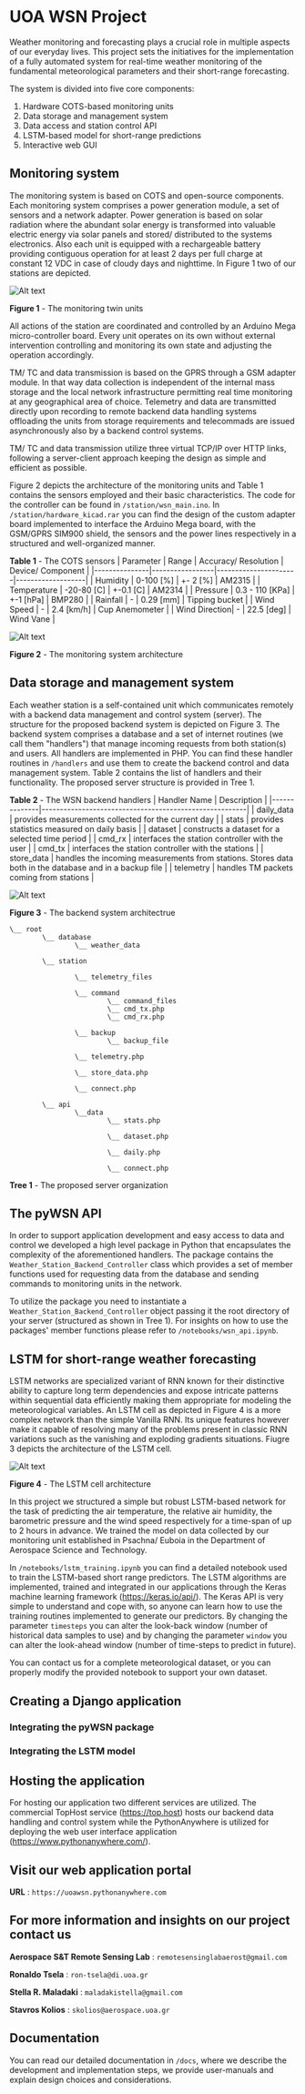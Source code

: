 # UOA WSN Project <add the title of the paper here>

Weather monitoring and forecasting plays a crucial role in multiple aspects of our everyday lives. This project sets the initiatives for the implementation of a fully automated system for real-time weather monitoring of the fundamental meteorological parameters and their short-range forecasting. 

The system is divided into five core components:
1. Hardware COTS-based monitoring units
2. Data storage and management system
3. Data access and station control API
4. LSTM-based model for short-range predictions
5. Interactive web GUI

## Monitoring system

The monitoring system is based on COTS and open-source components. Each monitoring system comprises a power generation module, a set of sensors and a network adapter.
Power generation is based on solar radiation where the abundant solar energy is transformed into valuable electric energy via solar panels and stored/ distributed to the systems electronics. Also each unit is equipped with a rechargeable battery providing contiguous operation for at least 2 days per full charge at constant 12 VDC in case of cloudy days and nighttime. In Figure 1 two of our stations are depicted. 

![Alt text](./img/figure_1.jpg)

**Figure 1** - The monitoring twin units

All actions of the station are coordinated and controlled by an Arduino Mega micro-controller board. Every unit operates on its own without external intervention controlling and monitoring its own state and adjusting the operation accordingly. 

TM/ TC and data transmission is based on the GPRS through a GSM adapter module. In that way data collection is independent of the internal mass storage and the local network infrastructure permitting real time monitoring at any geographical area of choice. Telemetry and data are transmitted directly upon recording to remote backend data handling systems offloading the units from storage requirements and telecommads are issued asynchronously also by a backend control systems. 

TM/ TC and data transmission utilize three virtual TCP/IP over HTTP links, following a server-client approach keeping the design as simple and efficient as possible. 

Figure 2 depicts the architecture of the monitoring units and Table 1 contains the sensors employed and their basic characteristics. The code for the controller can be found in `/station/wsn_main.ino`. In `/station/hardware_kicad.rar` you can find the design of the custom adapter board implemented to interface the Arduino Mega board, with the GSM/GPRS SIM900 shield, the sensors and the power lines respectively in a structured and well-organized manner. 

**Table 1** - The COTS sensors
| Parameter     | Range           | Accuracy/ Resolution | Device/ Component |
|---------------|-----------------|----------------------|-------------------|
| Humidity      |   0-100 [%]     |      +- 2  [%]       |     AM2315        |
| Temperature   |  -20-80 [C]     |      +-0.1 [C]       |     AM2314        |
| Pressure      | 0.3 - 110 [KPa] |      +-1  [hPa]      |     BMP280        |
| Rainfall      |      -          |      0.29 [mm]       |   Tipping bucket  |
| Wind Speed    |      -          |      2.4  [km/h]     |   Cup Anemometer  |
| Wind Direction|      -          |      22.5 [deg]      |    Wind Vane      |

![Alt text](./img/figure_2.png)

**Figure 2** - The monitoring system architecture

## Data storage and management system 

Each weather station is a self-contained unit which communicates remotely with a backend data management and control system (server). The structure for the proposed backend system is depicted on Figure 3. The backend system comprises a database and a set of internet routines (we call them "handlers") that manage incoming requests from both station(s) and users. All handlers are implemented in PHP. You can find these handler routines in `/handlers` and use them to create the backend control and data management system. Table 2 contains the list of handlers and their functionality. The proposed server structure is provided in Tree 1. 

**Table 2** - The WSN backend handlers 
| Handler Name |        Description                                     |
|--------------|--------------------------------------------------------|
| daily_data   |  provides measurements collected for the current day   |
|   stats      |  provides statistics measured on daily basis           |
|  dataset     |  constructs a dataset for a selected time period       |
|  cmd_rx      |  interfaces the station controller with the user       |
|  cmd_tx      |  interfaces the station controller with the stations   |
| store_data   |  handles the incoming measurements from stations. Stores data both in the database and in a backup file       |
| telemetry    |  handles TM packets coming from stations               |

![Alt text](./img/figure_3.png)

**Figure 3** - The backend system architectrue

``` 
\__ root
        \__ database
                \__ weather_data

        \__ station
        
                \__ telemetry_files
                
                \__ command
                        \__ command_files
                        \__ cmd_tx.php
                        \__ cmd_rx.php
                        
                \__ backup
                        \__ backup_file
                        
                \__ telemetry.php
                
                \__ store_data.php
                
                \__ connect.php
                
        \__ api
                \__data
                        \__ stats.php
                        
                        \__ dataset.php
                        
                        \__ daily.php
                        
                        \__ connect.php
```

**Tree 1** - The proposed server organization

## The pyWSN API

In order to support application development and easy access to data and control we developed a high level package in Python that encapsulates the complexity of the aforementioned handlers. The package contains the `Weather_Station_Backend_Controller` class which provides a set of member functions used for requesting data from the database and sending commands to monitoring units in the network. 

To utilize the package you need to instantiate a `Weather_Station_Backend_Controller` object passing it the root directory of your server (structured as shown in Tree 1). For insights on how to use the packages' member functions please refer to `/notebooks/wsn_api.ipynb`. 

## LSTM for short-range weather forecasting 

LSTM networks are specialized variant of RNN known for their distinctive ability to capture long term dependencies and expose intricate patterns within sequential data efficiently making them appropriate for modeling the meteorological variables. An LSTM cell as depicted in Figure 4 is a more complex network than the simple Vanilla RNN. Its unique features however make it capable of resolving many of the problems present in classic RNN variations such as the vanishing and exploding gradients situations. Fiugre 3 depicts the architecture of the LSTM cell.

![Alt text](./img/figure_4.png)

**Figure 4** - The LSTM cell architecture

In this project we structured a simple but robust LSTM-based network for the task of predicting the air temperature, the relative air humidity, the barometric pressure and the wind speed respectively for a time-span of up to 2 hours in advance. We trained the model on data collected by our monitoring unit established in Psachna/ Euboia in the Department of Aerospace Science and Technology.

In `/notebooks/lstm_training.ipynb` you can find a detailed notebook used to train the LSTM-based short range predictors. The LSTM algorithms are implemented, trained and integrated in our applications through the Keras machine learning framework (https://keras.io/api/). The Keras API is very simple to understand and cope with, so anyone can learn how to use the training routines implemented to generate our predictors. By changing the parameter `timesteps` you can alter the look-back window (number of historical data samples to use) and by changing the parameter `window` you can alter the look-ahead window (number of time-steps to predict in future). 

You can contact us for a complete meteorological dataset, or you can properly modify the provided notebook to support your own dataset. 

## Creating a Django application

### Integrating the pyWSN package

### Integrating the LSTM model 

## Hosting the application

For hosting our application two different services are utilized. The commercial TopHost service (https://top.host) hosts our backend data handling and control system while the PythonAnywhere is utilized for deploying the web user interface application (https://www.pythonanywhere.com/). 

## Visit our web application portal 

**URL** : `https://uoawsn.pythonanywhere.com`

## For more information and insights on our project contact us

**Aerospace S&T Remote Sensing Lab** : `remotesensinglabaerost@gmail.com` 

**Ronaldo Tsela**      : `ron-tsela@di.uoa.gr` 

**Stella R. Maladaki** : `maladakistella@gmail.com` 

**Stavros Kolios**     : `skolios@aerospace.uoa.gr`

## Documentation

You can read our detailed documentation in `/docs`, where we describe the development and implementation steps, we provide user-manuals and explain design choices and considerations.
